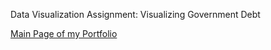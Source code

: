 Data Visualization Assignment: Visualizing Government Debt

[Main Page of my Portfolio](readme.md) 
